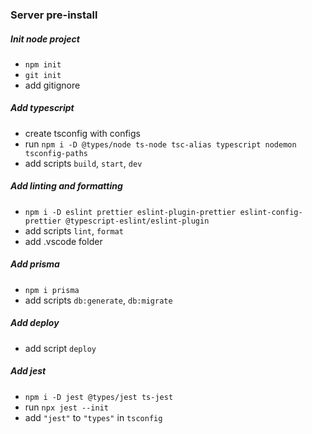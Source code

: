 ### Server pre-install

##### Init node project

- `npm init`
- `git init`
- add gitignore

##### Add typescript

- create tsconfig with configs
- run `npm i -D @types/node ts-node tsc-alias typescript nodemon tsconfig-paths`
- add scripts `build`, `start`, `dev`

##### Add linting and formatting

- `npm i -D eslint prettier eslint-plugin-prettier eslint-config-prettier @typescript-eslint/eslint-plugin`
- add scripts `lint`, `format`
- add .vscode folder

##### Add prisma

- `npm i prisma`
- add scripts `db:generate`, `db:migrate`

##### Add deploy

- add script `deploy`

##### Add jest

- `npm i -D jest @types/jest ts-jest`
- run `npx jest --init`
- add `"jest"` to `"types"` in `tsconfig`

